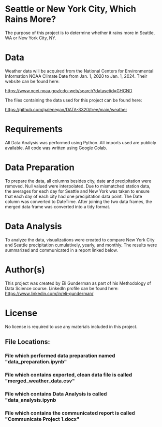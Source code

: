 # Seattle or New York City, Which Rains More?

The purpose of this project is to determine whether it rains more in Seattle, WA or New York City, NY. 


# Data

Weather data will be acquired from the National Centers for Environmental Information NOAA Climate Date from Jan. 1, 2020 to Jan. 1, 2024. Their website can be found here:

https://www.ncei.noaa.gov/cdo-web/search?datasetid=GHCND

The files containing the data used for this project can be found here:

https://github.com/galenegan/DATA-3320/tree/main/weather

# Requirements
All Data Analysis was performed using Python. All imports used are publicly available. All code was written using Google Colab. 



# Data Preparation

To prepare the data, all columns besides city, date and precipitation were removed. Null valued were interpolated. Due to mismatched station data, the averages for each day for Seattle and New York was taken to ensure that each day of each city had one precipitation data point. The Date column was converted to DateTime. After joining the two data frames, the merged data frame was converted into a tidy format. 


# Data Analysis

To analyze the data, visualizations were created to compare New York City and Seattle precipitation cumulatively, yearly, and monthly. The results were summarized and communicated in a report linked below. 

# Author(s)
This project was created by Eli Gunderman as part of his Methodology of Data Science course. 
LinkedIn profile can be found here: https://www.linkedin.com/in/eli-gunderman/

# License
No license is required to use any materials included in this project.


## File Locations: 

### File which performed data preparation named "data_preparation.ipynb"

### File which contains exported, clean data file is called "merged_weather_data.csv"

### File which contains Data Analysis is called "data_analysis.ipynb

### File which contains the communicated report is called "Communicate Project 1.docx"
